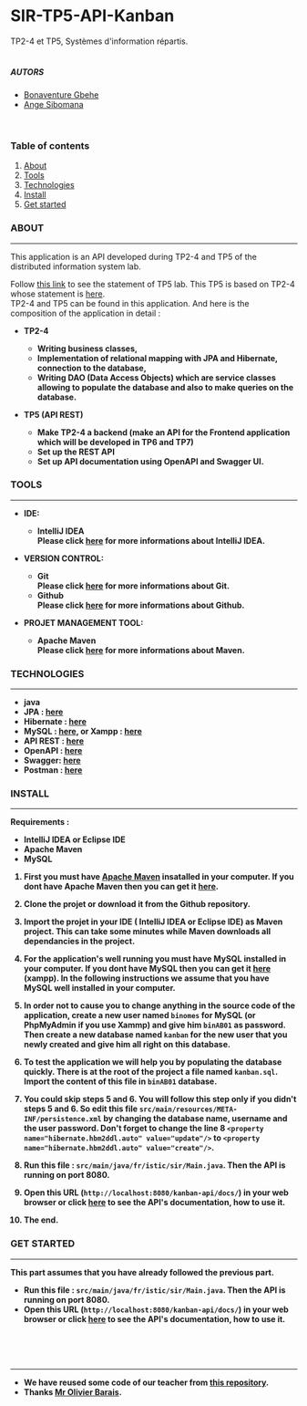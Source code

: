 # SIR-TP5-API-Kanban
TP2-4 et TP5, Systèmes d'information répartis. <br/> <br/>

##### AUTORS
  * [Bonaventure Gbehe](https://github.com/TodiBG)
  * [Ange Sibomana](https://github.com/angecla)
<br/> 

### Table of contents
1. [About](##ABOUT)
2. [Tools](##TOOLS)
3. [Technologies](##TECHNOLOGIES)
4. [Install](##INSTALL)
5. [Get started](###G)

### ABOUT
***
This application is an API developed during TP2-4 and TP5 of the distributed information system lab.

 Follow [this link](https://docs.google.com/document/d/1H3YU4agteIqMysxSWKxEWEqjpQs0kIVQa3gQQG27CXc/edit)  to see the statement of TP5 lab. This TP5 is based on TP2-4 whose statement is [here](https://docs.google.com/document/d/1IfN_LvfZCZJIu4aNO3_2zpZqAsjObqWRd8Bs4sYtN1I/edit). 
<br> TP2-4 and TP5 can be found in this application. And here is the composition of the application in detail : 
* <b>TP2-4<b/>
    * Writing business classes,
    * Implementation of relational mapping with JPA and Hibernate, connection to the database,
    * Writing DAO (Data Access Objects) which are service classes allowing to populate the database and also to make queries on the database.

* TP5 (API REST) <br>
    * Make TP2-4 a backend (make an API for the Frontend application which will be developed in TP6 and TP7)
    * Set up the REST API
    * Set up API documentation using OpenAPI and Swagger UI. 


### TOOLS
***
 * IDE: 
    * <b>IntelliJ IDEA<b>
      <br>Please click [here](https://www.jetbrains.com/idea/) for more informations about IntelliJ IDEA.
      
     
 * VERSION CONTROL:
    * <b>Git<b>
        <br>Please click [here](https://git-scm.com/) for more informations about Git.
    * <b>Github<b>
      <br>Please click [here](https://github.com/) for more informations about Github.
      

 * PROJET MANAGEMENT TOOL:
    * <b>Apache Maven<b>
      <br>Please click [here](https://maven.apache.org/) for more informations about Maven.

### TECHNOLOGIES   
***
 * java 
 * JPA : [here](https://www.baeldung.com/learn-jpa-hibernate) 
 * Hibernate : [here](https://hibernate.org/)
 * MySQL : [here](https://www.mysql.com/), or Xampp : [here](https://www.apachefriends.org/fr/index.html)
 * API REST :  [here](https://www.restapitutorial.com/)
 * OpenAPI : [here](https://www.openapis.org/) 
 * Swagger: [here](https://swagger.io/docs/specification/about/)  
 * Postman : [here](https://www.postman.com/)


### INSTALL
***

Requirements :
- IntelliJ IDEA or Eclipse IDE
- Apache Maven
- MySQL


 1. First you must have [Apache Maven](https://maven.apache.org/) insatalled in your computer.  If you dont have Apache Maven then you can get it [here](https://maven.apache.org/).
   
 
 2. Clone the projet or download it from the Github repository.
   
 
 3. Import the projet in your IDE ( IntelliJ IDEA or Eclipse IDE) as Maven project. This can take some minutes while Maven downloads all dependancies in the project. 
  
  
 4. For the application's well running you must have MySQL installed in your computer. If you dont have MySQL then you can get it  [here](https://www.apachefriends.org/fr/index.html) (xampp). In the following instructions we assume that you have MySQL well installed in your computer.
    

 5. In order not to cause you to change anything in the source code of the application, create a new user named `binomes` for MySQL (or PhpMyAdmin if you use Xammp) and give him `binAB01`  as password. Then create a new database named `kanban` for the new user that you newly created and give him all right on this database.

    
 6. To test the application we will help you by populating the database quickly. There is at the root of the project a file named `kanban.sql`. Import the content of this file in `binAB01` database. 
    

 7. You could skip steps 5 and 6. You will follow this step only if you didn't steps 5 and 6. So edit this file `src/main/resources/META-INF/persistence.xml`  by changing the database name, username and the user password.  Don't forget to change the line 8 `<property name="hibernate.hbm2ddl.auto" value="update"/>` to  `<property name="hibernate.hbm2ddl.auto" value="create"/>`.
    

 8. Run this file :  `src/main/java/fr/istic/sir/Main.java`. Then the API is running on port 8080. 
    

 9. Open this URL (`http://localhost:8080/kanban-api/docs/`) in your web browser or click [here](http://localhost:8080/kanban-api/docs/) to see the API's documentation, how to use it.

 10. The end. 


### GET STARTED
***
This part assumes that you have already followed the previous part. 
* Run this file :  `src/main/java/fr/istic/sir/Main.java`. Then the API is running on port 8080.
* Open this URL (`http://localhost:8080/kanban-api/docs/`) in your web browser or click [here](http://localhost:8080/kanban-api/docs/) to see the API's documentation, how to use it.

<br/> <br/> <br/> 

***
* We have reused some code of our teacher from [this repository](https://github.com/barais/tpjpa2020).
* Thanks [Mr Olivier Barais](https://github.com/barais).  

